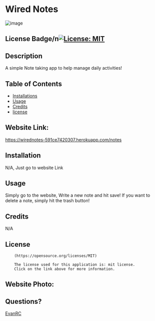 # Wired Notes
![image](https://github.com/EvanRC/Wired-Notes/assets/124648885/b7974a00-9f68-437a-bc96-7f118ae74d7b)



## License Badge/n[![License: MIT](https://img.shields.io/badge/License-MIT-yellow.svg)](https://opensource.org/licenses/MIT)

## Description

A simple Note taking app to help manage daily activities!

## Table of Contents

- [Installations](#installations)
- [Usage](#usage)
- [Credits](#credits)
- [license](#license)

## Website Link:
https://wirednotes-591ce7420307.herokuapp.com/notes

## Installation

N/A, Just go to website Link

## Usage

Simply go to the website, Write a new note and hit save! If you want to delete a note, simply hit the trash button!

## Credits

N/A

## License


        (https://opensource.org/licenses/MIT)

        The license used for this application is: mit license. 
        Click on the link above for more information.

## Website Photo:


## Questions?

[EvanRC](https://github.com/EvanRC)



